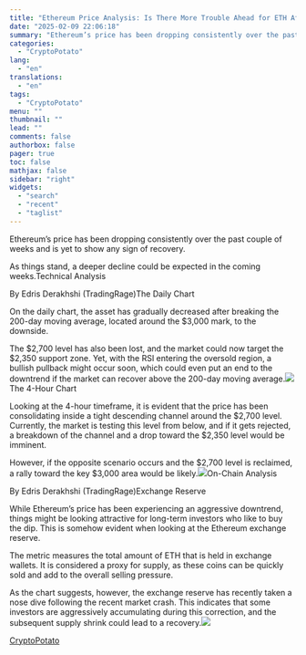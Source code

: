 ```yaml
---
title: "Ethereum Price Analysis: Is There More Trouble Ahead for ETH After 14% Weekly Drop?"
date: "2025-02-09 22:06:18"
summary: "Ethereum’s price has been dropping consistently over the past couple of weeks and is yet to show any sign of recovery.As things stand, a deeper decline could be expected in the coming weeks.Technical AnalysisBy Edris Derakhshi (TradingRage)The Daily ChartOn the daily chart, the asset has gradually decreased after breaking the..."
categories:
  - "CryptoPotato"
lang:
  - "en"
translations:
  - "en"
tags:
  - "CryptoPotato"
menu: ""
thumbnail: ""
lead: ""
comments: false
authorbox: false
pager: true
toc: false
mathjax: false
sidebar: "right"
widgets:
  - "search"
  - "recent"
  - "taglist"
---
```


Ethereum’s price has been dropping consistently over the past couple of weeks and is yet to show any sign of recovery.

As things stand, a deeper decline could be expected in the coming weeks.Technical Analysis

By Edris Derakhshi (TradingRage)The Daily Chart

On the daily chart, the asset has gradually decreased after breaking the 200-day moving average, located around the $3,000 mark, to the downside.

The $2,700 level has also been lost, and the market could now target the $2,350 support zone. Yet, with the RSI entering the oversold region, a bullish pullback might occur soon, which could even put an end to the downtrend if the market can recover above the 200-day moving average.![](https://s3.tradingview.com/news/image/cryptopotato:feec08f3b094b-6c4a8d1f018572b71f0ce71030277506-resized.jpeg)The 4-Hour Chart

Looking at the 4-hour timeframe, it is evident that the price has been consolidating inside a tight descending channel around the $2,700 level. Currently, the market is testing this level from below, and if it gets rejected, a breakdown of the channel and a drop toward the $2,350 level would be imminent.

However, if the opposite scenario occurs and the $2,700 level is reclaimed, a rally toward the key $3,000 area would be likely.![](https://s3.tradingview.com/news/image/cryptopotato:feec08f3b094b-64f03986789b2fbc2cdf1a22ffdf9e4d-resized.jpeg)On-Chain Analysis

By Edris Derakhshi (TradingRage)Exchange Reserve

While Ethereum’s price has been experiencing an aggressive downtrend, things might be looking attractive for long-term investors who like to buy the dip. This is somehow evident when looking at the Ethereum exchange reserve.

The metric measures the total amount of ETH that is held in exchange wallets. It is considered a proxy for supply, as these coins can be quickly sold and add to the overall selling pressure.

As the chart suggests, however, the exchange reserve has recently taken a nose dive following the recent market crash. This indicates that some investors are aggressively accumulating during this correction, and the subsequent supply shrink could lead to a recovery.![](https://s3.tradingview.com/news/image/cryptopotato:feec08f3b094b-c00ffdaab273dccecdb2d368ee6a62df-resized.jpeg)

[CryptoPotato](https://www.tradingview.com/news/cryptopotato:feec08f3b094b:0-ethereum-price-analysis-is-there-more-trouble-ahead-for-eth-after-14-weekly-drop/)
